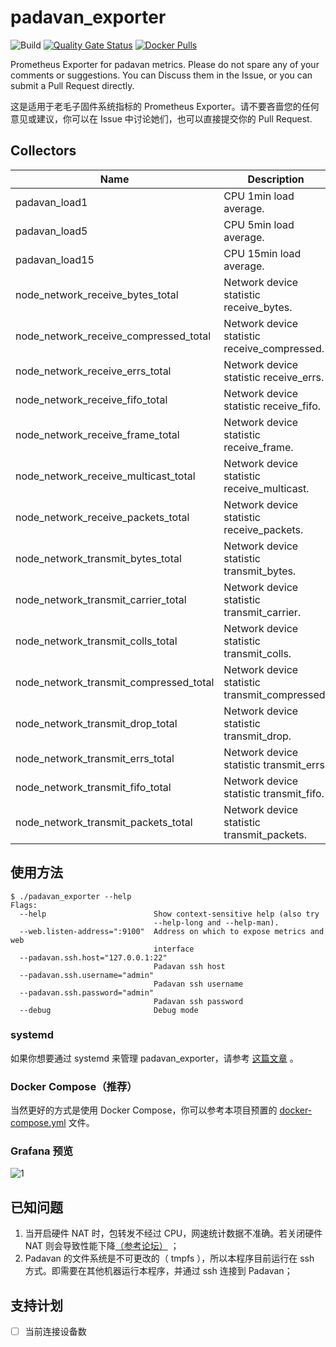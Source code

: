 # padavan_exporter
![Build](https://github.com/Bpazy/padavan_exporter/workflows/Build/badge.svg)
[![Quality Gate Status](https://sonarcloud.io/api/project_badges/measure?project=Bpazy_padavan_exporter&metric=alert_status)](https://sonarcloud.io/dashboard?id=Bpazy_padavan_exporter)
[![Docker Pulls](https://img.shields.io/docker/pulls/bpazy/padavan_exporter)](https://hub.docker.com/r/bpazy/padavan_exporter)

Prometheus Exporter for padavan metrics. Please do not spare any of your comments or suggestions. You can Discuss them in the Issue, or you can submit a Pull Request directly.

这是适用于老毛子固件系统指标的 Prometheus Exporter。请不要吝啬您的任何意见或建议，你可以在 Issue 中讨论她们，也可以直接提交你的 Pull Request.

## Collectors
Name     | Description
---------|-------------
padavan_load1 | CPU 1min load average. 
padavan_load5 | CPU 5min load average. 
padavan_load15 | CPU 15min load average. 
node_network_receive_bytes_total | Network device statistic receive_bytes.
node_network_receive_compressed_total | Network device statistic receive_compressed.
node_network_receive_errs_total | Network device statistic receive_errs.
node_network_receive_fifo_total | Network device statistic receive_fifo.
node_network_receive_frame_total | Network device statistic receive_frame.
node_network_receive_multicast_total | Network device statistic receive_multicast.
node_network_receive_packets_total | Network device statistic receive_packets.
node_network_transmit_bytes_total | Network device statistic transmit_bytes.
node_network_transmit_carrier_total | Network device statistic transmit_carrier.
node_network_transmit_colls_total | Network device statistic transmit_colls.
node_network_transmit_compressed_total | Network device statistic transmit_compressed.
node_network_transmit_drop_total | Network device statistic transmit_drop.
node_network_transmit_errs_total | Network device statistic transmit_errs.
node_network_transmit_fifo_total | Network device statistic transmit_fifo.
node_network_transmit_packets_total | Network device statistic transmit_packets.

## 使用方法
```shell
$ ./padavan_exporter --help
Flags:
  --help                        Show context-sensitive help (also try
                                --help-long and --help-man).
  --web.listen-address=":9100"  Address on which to expose metrics and web
                                interface
  --padavan.ssh.host="127.0.0.1:22"
                                Padavan ssh host
  --padavan.ssh.username="admin"
                                Padavan ssh username
  --padavan.ssh.password="admin"
                                Padavan ssh password
  --debug                       Debug mode
```
### systemd
如果你想要通过 systemd 来管理 padavan_exporter，请参考 [这篇文章](https://blog.csdn.net/hanziyuan08/article/details/107749078) 。
### Docker Compose（推荐）
当然更好的方式是使用 Docker Compose，你可以参考本项目预置的 [docker-compose.yml](./docker-compose.yml) 文件。

### Grafana 预览
![1](https://user-images.githubusercontent.com/9838749/89121355-c6c10700-d4f0-11ea-92db-499de60bc027.png)

## 已知问题
1. 当开启硬件 NAT 时，包转发不经过 CPU，网速统计数据不准确。若关闭硬件 NAT 则会导致性能下降[（参考论坛）](https://www.right.com.cn/forum/thread-4043290-1-1.html) ；
2. Padavan 的文件系统是不可更改的（ tmpfs ），所以本程序目前运行在 ssh 方式。即需要在其他机器运行本程序，并通过 ssh 连接到 Padavan； 

## 支持计划
- [ ] 当前连接设备数
